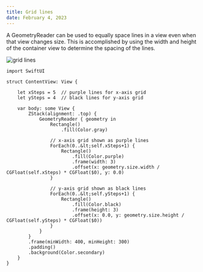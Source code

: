 ```yaml
---
title: Grid lines
date: February 4, 2023
---
```


A GeometryReader can be used to equally space lines in a view even when that view changes size. This is accomplished by using the width and height of the container view to determine the spacing of the lines.

<p><img src="../images/grid-lines.png" style="max-width:400px;" alt="grid lines"></p>

``` { .swift .pre1000 }
import SwiftUI

struct ContentView: View {

    let xSteps = 5  // purple lines for x-axis grid
    let ySteps = 4  // black lines for y-axis grid

    var body: some View {
        ZStack(alignment: .top) {
            GeometryReader { geometry in
                Rectangle()
                    .fill(Color.gray)

                // x-axis grid shown as purple lines
                ForEach(0..&lt;self.xSteps+1) {
                    Rectangle()
                        .fill(Color.purple)
                        .frame(width: 3)
                        .offset(x: geometry.size.width / CGFloat(self.xSteps) * CGFloat($0), y: 0.0)
                }

                // y-axis grid shown as black lines
                ForEach(0..&lt;self.ySteps+1) {
                    Rectangle()
                        .fill(Color.black)
                        .frame(height: 3)
                        .offset(x: 0.0, y: geometry.size.height / CGFloat(self.ySteps) * CGFloat($0))
                }
            }
        }
        .frame(minWidth: 400, minHeight: 300)
        .padding()
        .background(Color.secondary)
    }
}
```
